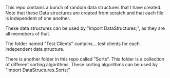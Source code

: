 This repo contains a bunch of random data structures that I have created.
Note that these Data structures are created from scratch and that each file
is independent of one another.

These data structures can be used by "import DataStructures;", as they are all memebers of that.

The folder named "Test Clients" contains....test clients for each independent data structure.

There is another folder in this repo called "Sorts".
This folder is a collection of different sorting algorithms.
These sorting algorithms can be used by "import DataStructures.Sorts;"
